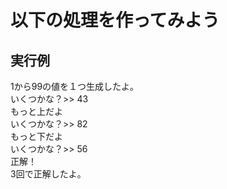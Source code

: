 # 以下の処理を作ってみよう

## 実行例

1から99の値を１つ生成したよ。  
いくつかな？>> 43  
もっと上だよ  
いくつかな？>> 82  
もっと下だよ  
いくつかな？>> 56  
正解！  
3回で正解したよ。


